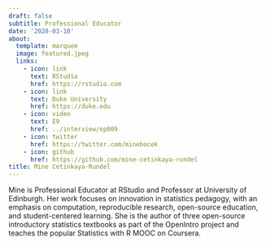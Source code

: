 ```yaml
---
draft: false
subtitle: Professional Educator
date: '2020-03-10'
about:
  template: marquee
  image: featured.jpeg
  links:
    - icon: link
      text: RStudio
      href: https://rstudio.com
    - icon: link
      text: Duke University
      href: https://duke.edu
    - icon: video
      text: E9
      href: ../interview/ep009
    - icon: twitter
      href: https://twitter.com/minebocek
    - icon: github
      href: https://github.com/mine-cetinkaya-rundel
title: Mine Cetinkaya-Rundel
---
```


Mine is Professional Educator at RStudio and Professor at University of Edinburgh. Her work focuses on innovation in statistics pedagogy, with an emphasis on computation, reproducible research, open-source education, and student-centered learning. She is the author of three open-source introductory statistics textbooks as part of the OpenIntro project and teaches the popular Statistics with R MOOC on Coursera.
